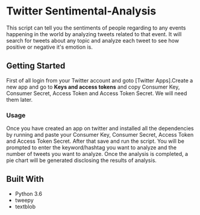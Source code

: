 # Twitter Sentimental-Analysis

This script can tell you the sentiments of people regarding to any events happening in the world by analyzing tweets related to that event. It will search for tweets about any topic and analyze each tweet to see how positive or negative it's emotion is.


## Getting Started
 
First of all login from your Twitter account and goto [Twitter Apps].Create a new app and go to __Keys and access tokens__ and copy Consumer Key, Consumer Secret, Access Token and Access Token Secret. We will need them later. 

### Usage

Once you have created an app on twitter and installed all the dependencies by running and paste your Consumer Key, Consumer Secret, Access Token and Access Token Secret. After that save and run the script. You will be prompted to enter the keyword/hashtag you want to analyze and the number of tweets you want to analyze. Once the analysis is completed, a pie chart will be generated disclosing the results of analysis.

## Built With

* Python 3.6
* tweepy
* textblob
